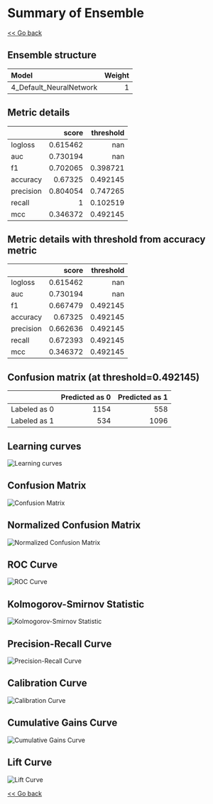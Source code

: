 # Summary of Ensemble

[<< Go back](../README.md)

## Ensemble structure

| Model                   |   Weight |
|:------------------------|---------:|
| 4_Default_NeuralNetwork |        1 |

## Metric details

|           |    score |   threshold |
|:----------|---------:|------------:|
| logloss   | 0.615462 |  nan        |
| auc       | 0.730194 |  nan        |
| f1        | 0.702065 |    0.398721 |
| accuracy  | 0.67325  |    0.492145 |
| precision | 0.804054 |    0.747265 |
| recall    | 1        |    0.102519 |
| mcc       | 0.346372 |    0.492145 |

## Metric details with threshold from accuracy metric

|           |    score |   threshold |
|:----------|---------:|------------:|
| logloss   | 0.615462 |  nan        |
| auc       | 0.730194 |  nan        |
| f1        | 0.667479 |    0.492145 |
| accuracy  | 0.67325  |    0.492145 |
| precision | 0.662636 |    0.492145 |
| recall    | 0.672393 |    0.492145 |
| mcc       | 0.346372 |    0.492145 |

## Confusion matrix (at threshold=0.492145)

|              |   Predicted as 0 |   Predicted as 1 |
|:-------------|-----------------:|-----------------:|
| Labeled as 0 |             1154 |              558 |
| Labeled as 1 |              534 |             1096 |

## Learning curves

![Learning curves](learning_curves.png)

## Confusion Matrix

![Confusion Matrix](confusion_matrix.png)

## Normalized Confusion Matrix

![Normalized Confusion Matrix](confusion_matrix_normalized.png)

## ROC Curve

![ROC Curve](roc_curve.png)

## Kolmogorov-Smirnov Statistic

![Kolmogorov-Smirnov Statistic](ks_statistic.png)

## Precision-Recall Curve

![Precision-Recall Curve](precision_recall_curve.png)

## Calibration Curve

![Calibration Curve](calibration_curve_curve.png)

## Cumulative Gains Curve

![Cumulative Gains Curve](cumulative_gains_curve.png)

## Lift Curve

![Lift Curve](lift_curve.png)

[<< Go back](../README.md)
